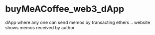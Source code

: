 # buyMeACoffee_web3_dApp
dApp where any one can send memos by transacting ethers .. website shows memos received by author
